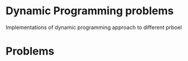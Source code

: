 # Dynamic Programming problems
Implementations of dynamic programming approach to different prboel

# Problems